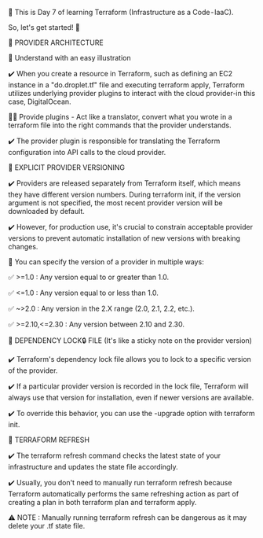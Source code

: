 🔖 This is Day 7 of learning Terraform (Infrastructure as a Code - IaaC).

So, let's get started! 🔰

🚀 PROVIDER ARCHITECTURE

🔖 Understand with an easy illustration

✔️ When you create a resource in Terraform, such as defining an EC2 instance in a "do.droplet.tf" file and executing terraform apply, Terraform utilizes underlying provider plugins to interact with the cloud provider-in this case, DigitalOcean.

🔖🔖 Provide plugins - Act like a translator, convert what you wrote in a terraform file into the right commands that the provider understands.

✔️ The provider plugin is responsible for translating the Terraform configuration into API calls to the cloud provider.


🚀 EXPLICIT PROVIDER VERSIONING

✔️ Providers are released separately from Terraform itself, which means they have different version numbers. During terraform init, if the version argument is not specified, the most recent provider version will be downloaded by default.

✔️ However, for production use, it's crucial to constrain acceptable provider versions to prevent automatic installation of new versions with breaking changes.

🔖 You can specify the version of a provider in multiple ways:


✅ >=1.0 : Any version equal to or greater than 1.0.

✅ <=1.0 : Any version equal to or less than 1.0.

✅ ~>2.0 : Any version in the 2.X range (2.0, 2.1, 2.2, etc.).

✅ >=2.10,<=2.30 : Any version between 2.10 and 2.30.

🚀 DEPENDENCY LOCK🔒 FILE
(It's like a sticky note on the provider version)

✔️ Terraform's dependency lock file allows you to lock to a specific version of the provider.

✔️ If a particular provider version is recorded in the lock file, Terraform will always use that version for installation, even if newer versions are available.

✔️ To override this behavior, you can use the -upgrade option with terraform init.

🚀 TERRAFORM REFRESH

✔️ The terraform refresh command checks the latest state of your infrastructure and updates the state file accordingly.

✔️ Usually, you don't need to manually run terraform refresh because Terraform automatically performs the same refreshing action as part of creating a plan in both terraform plan and terraform apply.

⚠️ NOTE : Manually running terraform refresh can be dangerous as it may delete your .tf state file.
